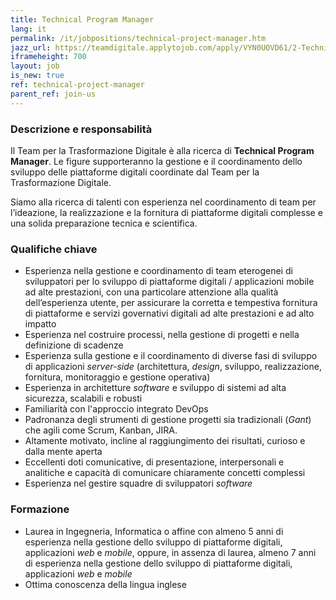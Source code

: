```yaml
---
title: Technical Program Manager
lang: it
permalink: /it/jobpositions/technical-project-manager.htm
jazz_url: https://teamdigitale.applytojob.com/apply/VYN0UOVD61/2-Technical-Program-Manager
iframeheight: 700
layout: job
is_new: true
ref: technical-project-manager
parent_ref: join-us
---
```


### Descrizione e responsabilità
Il Team per la Trasformazione Digitale è alla ricerca di **Technical Program Manager**.
Le figure supporteranno la gestione e il coordinamento dello sviluppo delle piattaforme digitali coordinate dal Team per la Trasformazione Digitale.

Siamo alla ricerca di talenti con esperienza nel coordinamento di team per l’ideazione, la realizzazione e la fornitura di piattaforme digitali complesse e una solida preparazione tecnica e scientifica.

### Qualifiche chiave
- Esperienza nella gestione e coordinamento di team eterogenei di sviluppatori per lo sviluppo di piattaforme digitali / applicazioni mobile ad alte prestazioni, con una particolare attenzione alla qualità dell’esperienza utente, per assicurare la corretta e tempestiva fornitura di piattaforme e servizi governativi digitali ad alte prestazioni e ad alto impatto
- Esperienza nel costruire processi, nella gestione di progetti e nella definizione di scadenze
- Esperienza sulla gestione e il coordinamento di diverse fasi di sviluppo di applicazioni *server-side* (architettura, *design*, sviluppo, realizzazione, fornitura, monitoraggio e gestione operativa)
- Esperienza in architetture *software* e sviluppo di sistemi ad alta sicurezza, scalabili e robusti
- Familiarità con l'approccio integrato DevOps
- Padronanza degli strumenti di gestione progetti sia tradizionali (*Gant*) che agili come Scrum, Kanban, JIRA.
- Altamente motivato, incline al raggiungimento dei risultati, curioso e dalla mente aperta
- Eccellenti doti comunicative, di presentazione, interpersonali e analitiche e capacità di comunicare chiaramente concetti complessi
- Esperienza nel gestire squadre di sviluppatori *software*


### Formazione
- Laurea in Ingegneria, Informatica o affine con almeno 5 anni di esperienza nella gestione dello sviluppo di piattaforme digitali, applicazioni *web* e *mobile*, oppure, in assenza di laurea, almeno 7 anni di esperienza nella gestione dello sviluppo di piattaforme digitali, applicazioni *web* e *mobile*
- Ottima conoscenza della lingua inglese

